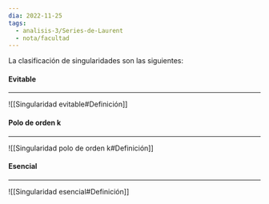 ```yaml
---
dia: 2022-11-25
tags:
  - analisis-3/Series-de-Laurent
  - nota/facultad
---
```

La clasificación de singularidades son las siguientes: 


#### Evitable
---
![[Singularidad evitable#Definición]]


#### Polo de orden k
---
![[Singularidad polo de orden k#Definición]]


#### Esencial
---
![[Singularidad esencial#Definición]]